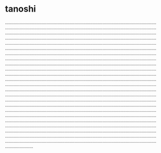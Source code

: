 # tanoshi
.......................................................................................................................................................................................................................................................................................................................................................................................................................................................................................................................................................................................................................................................................................................................................................................................................................................................................................................................................................................................................................................................................................................................................................................................................................................................................................................................................................................................................................................................................................................................................................................................................................................................................................................................................................................................................................................................................................................................................................................................................................................................................................................................................................................................................................................................................................................................................................................................................................................................................................................................................................................................................................................................................................................................................................................................................................................................................................................................................................................................................................................................................................................................